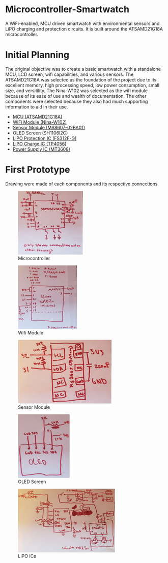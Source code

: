 # Microcontroller-Smartwatch
 A WiFi-enabled, MCU driven smartwatch with environmental sensors and LiPO charging and protection circuits. It is built around the ATSAMD21G18A microcontroller.

# Initial Planning
  The original objective was to create a basic smartwatch with a standalone MCU, LCD screen, wifi capabilities, and various sensors. The ATSAMD21G18A was selected as the foundation of the project due to its excellent memory, high processing speed, low power consumption, small size, and versitility. The Nina-W102 was selected as the wifi module because of its ease of use and wealth of documentation. The other components were selected because they also had much supporting information to aid in their use.
  
-  [MCU (ATSAMD21G18A)](https://cdn.sparkfun.com/datasheets/Dev/Arduino/Boards/Atmel-42181-SAM-D21_Datasheet.pdf)
-  [WiFi Module (Nina-W102)](https://content.u-blox.com/sites/default/files/NINA-W10_DataSheet_UBX-17065507.pdf)
-  [Sensor Module (MS8607-02BA01)](https://www.te.com/commerce/DocumentDelivery/DDEController?Action=showdoc&DocId=Data+Sheet%7FMS8607-02BA01%7FB3%7Fpdf%7FEnglish%7FENG_DS_MS8607-02BA01_B3.pdf%7FCAT-BLPS0018)
-  OLED Screen (SH1106I2C)
-  [LiPO Protection IC (FS312F-G)](https://pdf1.alldatasheet.com/datasheet-pdf/view/1132811/FORTUNE/FS312F-G.html)
-  [LiPO Charge IC (TP4056)](https://dlnmh9ip6v2uc.cloudfront.net/datasheets/Prototyping/TP4056.pdf)
-  [Power Supply IC (MT3608)](https://www.olimex.com/Products/Breadboarding/BB-PWR-3608/resources/MT3608.pdf)

# First Prototype
 Drawing were made of each components and its respective connections. 
<figure>
    <img src="Images/20230507_133534.jpg" width="203" height="200">
    <figcaption>Microcontroller</figcaption>
</figure>

<figure>
    <img src="Images/20230507_133614.jpg" width="185" height="200">
    <figcaption>Wifi Module</figcaption>
</figure>

<figure>
    <img src="Images/20230507_133515.jpg" width="293" height="200">
    <figcaption>Sensor Module</figcaption>
</figure>

<figure>
    <img src="Images/20230507_133628.jpg" width="162" height="200">
    <figcaption>OLED Screen</figcaption>
</figure>

<figure>
    <img src="Images/20230507_133550.jpg" width="304" height="200">
    <figcaption>LiPO ICs</figcaption>
</figure>


